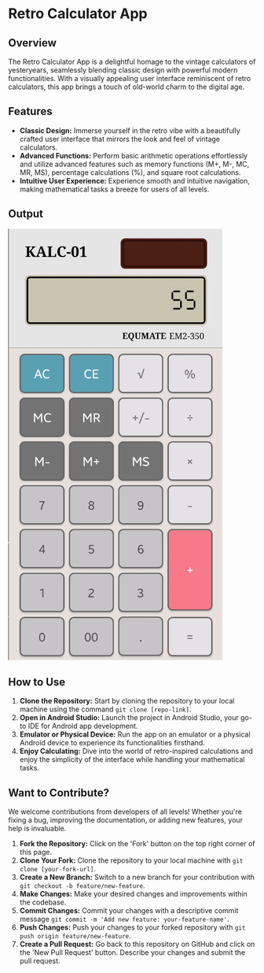 # Retro Calculator App

## Overview

The Retro Calculator App is a delightful homage to the vintage calculators of yesteryears, seamlessly blending classic design with powerful modern functionalities. With a visually appealing user interface reminiscent of retro calculators, this app brings a touch of old-world charm to the digital age.

## Features

- **Classic Design:** Immerse yourself in the retro vibe with a beautifully crafted user interface that mirrors the look and feel of vintage calculators.
- **Advanced Functions:** Perform basic arithmetic operations effortlessly and utilize advanced features such as memory functions (M+, M-, MC, MR, MS), percentage calculations (%), and square root calculations.
- **Intuitive User Experience:** Experience smooth and intuitive navigation, making mathematical tasks a breeze for users of all levels.

## Output

![Retro Calculator](https://github.com/VedKathe/Calculator-Android/blob/main/Screenshot%202023-10-23%20213741.png)

## How to Use

1. **Clone the Repository:** Start by cloning the repository to your local machine using the command `git clone [repo-link]`.
2. **Open in Android Studio:** Launch the project in Android Studio, your go-to IDE for Android app development.
3. **Emulator or Physical Device:** Run the app on an emulator or a physical Android device to experience its functionalities firsthand.
4. **Enjoy Calculating:** Dive into the world of retro-inspired calculations and enjoy the simplicity of the interface while handling your mathematical tasks.


## Want to Contribute?

We welcome contributions from developers of all levels! Whether you're fixing a bug, improving the documentation, or adding new features, your help is invaluable.

1. **Fork the Repository:** Click on the 'Fork' button on the top right corner of this page.
2. **Clone Your Fork:** Clone the repository to your local machine with `git clone [your-fork-url]`.
3. **Create a New Branch:** Switch to a new branch for your contribution with `git checkout -b feature/new-feature`.
4. **Make Changes:** Make your desired changes and improvements within the codebase.
5. **Commit Changes:** Commit your changes with a descriptive commit message `git commit -m 'Add new feature: your-feature-name'`.
6. **Push Changes:** Push your changes to your forked repository with `git push origin feature/new-feature`.
7. **Create a Pull Request:** Go back to this repository on GitHub and click on the 'New Pull Request' button. Describe your changes and submit the pull request.


